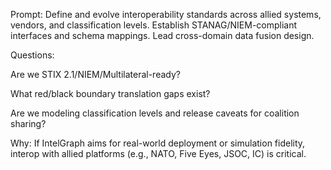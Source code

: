 Prompt: Define and evolve interoperability standards across allied systems, vendors, and classification levels. Establish STANAG/NIEM-compliant interfaces and schema mappings. Lead cross-domain data fusion design.

Questions:

Are we STIX 2.1/NIEM/Multilateral-ready?

What red/black boundary translation gaps exist?

Are we modeling classification levels and release caveats for coalition sharing?

Why: If IntelGraph aims for real-world deployment or simulation fidelity, interop with allied platforms (e.g., NATO, Five Eyes, JSOC, IC) is critical.
